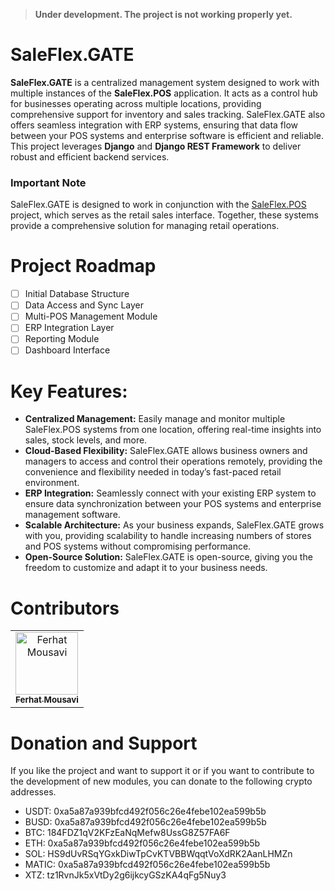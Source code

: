 > **Under development. The project is not working properly yet.**

# SaleFlex.GATE

**SaleFlex.GATE** is a centralized management system designed to work with multiple instances of the **SaleFlex.POS** application. It acts as a control hub for businesses operating across multiple locations, providing comprehensive support for inventory and sales tracking. SaleFlex.GATE also offers seamless integration with ERP systems, ensuring that data flow between your POS systems and enterprise software is efficient and reliable. This project leverages **Django** and **Django REST Framework** to deliver robust and efficient backend services.

### Important Note
SaleFlex.GATE is designed to work in conjunction with the [SaleFlex.POS](https://github.com/SaleFlex/SaleFlex.POS) project, which serves as the retail sales interface. Together, these systems provide a comprehensive solution for managing retail operations.

# Project Roadmap
- [ ] Initial Database Structure
- [ ] Data Access and Sync Layer
- [ ] Multi-POS Management Module
- [ ] ERP Integration Layer
- [ ] Reporting Module
- [ ] Dashboard Interface

# Key Features:
- **Centralized Management:** Easily manage and monitor multiple SaleFlex.POS systems from one location, offering real-time insights into sales, stock levels, and more.
- **Cloud-Based Flexibility:** SaleFlex.GATE allows business owners and managers to access and control their operations remotely, providing the convenience and flexibility needed in today’s fast-paced retail environment.
- **ERP Integration:** Seamlessly connect with your existing ERP system to ensure data synchronization between your POS systems and enterprise management software.
- **Scalable Architecture:** As your business expands, SaleFlex.GATE grows with you, providing scalability to handle increasing numbers of stores and POS systems without compromising performance.
- **Open-Source Solution:** SaleFlex.GATE is open-source, giving you the freedom to customize and adapt it to your business needs.

# Contributors

<table>
<tr>
    <td align="center">
        <a href="https://github.com/ferhat-mousavi">
            <img src="https://avatars.githubusercontent.com/u/5930760?v=4" width="100;" alt="Ferhat Mousavi"/>
            <br />
            <sub><b>Ferhat Mousavi</b></sub>
        </a>
    </td>
</tr>
</table>

# Donation and Support
If you like the project and want to support it or if you want to contribute to the development of new modules, you can donate to the following crypto addresses.

- USDT: 0xa5a87a939bfcd492f056c26e4febe102ea599b5b
- BUSD: 0xa5a87a939bfcd492f056c26e4febe102ea599b5b
- BTC: 184FDZ1qV2KFzEaNqMefw8UssG8Z57FA6F
- ETH: 0xa5a87a939bfcd492f056c26e4febe102ea599b5b
- SOL: HS9dUvRSqYGxkDiwTpCvKTVBBWqqtVoXdRK2AanLHMZn
- MATIC: 0xa5a87a939bfcd492f056c26e4febe102ea599b5b
- XTZ: tz1RvnJk5xVtDy2g6ijkcyGSzKA4qFg5Nuy3
